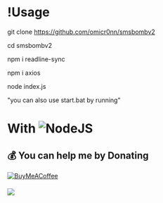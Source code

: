 # !Usage

git clone https://github.com/omicr0nn/smsbombv2

cd smsbombv2

npm i readline-sync

npm i axios

node index.js

"you can also use start.bat by running"

# With ![NodeJS](https://img.shields.io/badge/node.js-6DA55F?style=for-the-badge&logo=node.js&logoColor=white)

  ## 💰 You can help me by Donating
  [![BuyMeACoffee](https://img.shields.io/badge/Buy%20Me%20a%20Coffee-ffdd00?style=for-the-badge&logo=buy-me-a-coffee&logoColor=black)](https://www.buymeacoffee.com/omicr0n) 

####
[![](https://visitcount.itsvg.in/api?id=omicr0nn&icon=3&color=0)](https://visitcount.itsvg.in)

